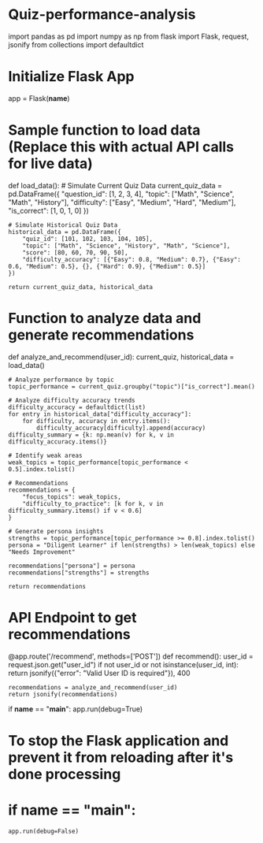 # Quiz-performance-analysis
import pandas as pd
import numpy as np
from flask import Flask, request, jsonify
from collections import defaultdict

# Initialize Flask App
app = Flask(__name__)

# Sample function to load data (Replace this with actual API calls for live data)
def load_data():
    # Simulate Current Quiz Data
    current_quiz_data = pd.DataFrame({
        "question_id": [1, 2, 3, 4],
        "topic": ["Math", "Science", "Math", "History"],
        "difficulty": ["Easy", "Medium", "Hard", "Medium"],
        "is_correct": [1, 0, 1, 0]
    })

    # Simulate Historical Quiz Data
    historical_data = pd.DataFrame({
        "quiz_id": [101, 102, 103, 104, 105],
        "topic": ["Math", "Science", "History", "Math", "Science"],
        "score": [80, 60, 70, 90, 50],
        "difficulty_accuracy": [{"Easy": 0.8, "Medium": 0.7}, {"Easy": 0.6, "Medium": 0.5}, {}, {"Hard": 0.9}, {"Medium": 0.5}]
    })

    return current_quiz_data, historical_data

# Function to analyze data and generate recommendations
def analyze_and_recommend(user_id):
    current_quiz, historical_data = load_data()

    # Analyze performance by topic
    topic_performance = current_quiz.groupby("topic")["is_correct"].mean()

    # Analyze difficulty accuracy trends
    difficulty_accuracy = defaultdict(list)
    for entry in historical_data["difficulty_accuracy"]:
        for difficulty, accuracy in entry.items():
            difficulty_accuracy[difficulty].append(accuracy)
    difficulty_summary = {k: np.mean(v) for k, v in difficulty_accuracy.items()}

    # Identify weak areas
    weak_topics = topic_performance[topic_performance < 0.5].index.tolist()

    # Recommendations
    recommendations = {
        "focus_topics": weak_topics,
        "difficulty_to_practice": [k for k, v in difficulty_summary.items() if v < 0.6]
    }

    # Generate persona insights
    strengths = topic_performance[topic_performance >= 0.8].index.tolist()
    persona = "Diligent Learner" if len(strengths) > len(weak_topics) else "Needs Improvement"

    recommendations["persona"] = persona
    recommendations["strengths"] = strengths

    return recommendations

# API Endpoint to get recommendations
@app.route('/recommend', methods=['POST'])
def recommend():
    user_id = request.json.get("user_id")
    if not user_id or not isinstance(user_id, int):
        return jsonify({"error": "Valid User ID is required"}), 400

    recommendations = analyze_and_recommend(user_id)
    return jsonify(recommendations)

if __name__ == "__main__":
    app.run(debug=True)

# To stop the Flask application and prevent it from reloading after it's done processing
# if __name__ == "__main__":
    app.run(debug=False)
# 
